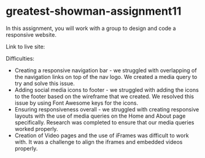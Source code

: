 # greatest-showman-assignment11
In this assignment, you will work with a group to design and code a responsive website.

Link to live site:

Difficulties: 
- Creating a responsive navigation bar - we struggled with overlapping of the navigation links on top of the nav logo. We created a media query to try and solve this issue.
- Adding social media icons to footer - we struggled with adding the icons to the footer based on the wireframe that we created. We resolved this issue by using Font Awesome keys for the icons. 
- Ensuring responsiveness overall - we struggled with creating responsive layouts with the use of media queries on the Home and About page specifically. Research was completed to ensure that our media queries worked properly.
- Creation of Video pages and the use of iFrames was difficult to work with. It was a challenge to align the iframes and embedded videos properly.
